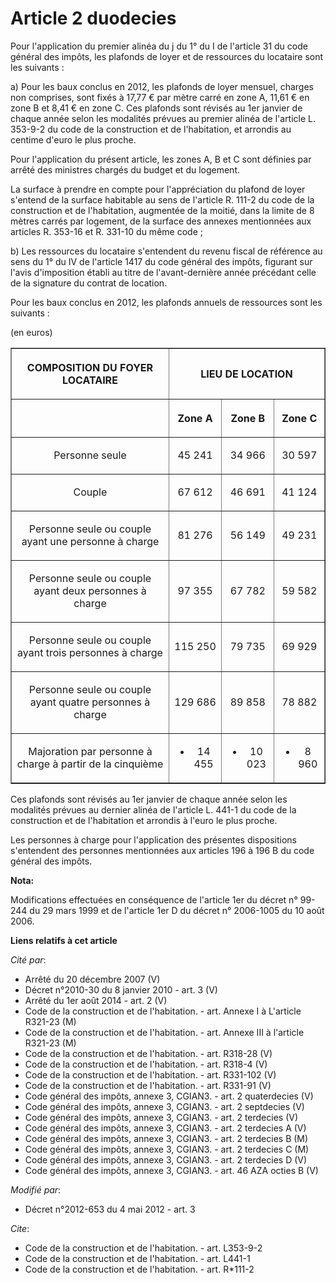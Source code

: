 # Article 2 duodecies

Pour l'application du premier alinéa du j du 1° du I de l'article 31 du code général des impôts, les plafonds de loyer et de
ressources du locataire sont les suivants : 

a) Pour les baux conclus en 2012, les plafonds de loyer mensuel, charges non comprises, sont fixés à 17,77 € par mètre carré
en zone A, 11,61 € en zone B et 8,41 € en zone C. Ces plafonds sont révisés au 1er janvier de chaque année selon les
modalités prévues au premier alinéa de l'article L. 353-9-2 du code de la construction et de l'habitation, et arrondis au
centime d'euro le plus proche. 

Pour l'application du présent article, les zones A, B et C sont définies par arrêté des ministres chargés du budget et du
logement. 

La surface à prendre en compte pour l'appréciation du plafond de loyer s'entend de la surface habitable au sens de l'article
R. 111-2 du code de la construction et de l'habitation, augmentée de la moitié, dans la limite de 8 mètres carrés par
logement, de la surface des annexes mentionnées aux articles R. 353-16 et R. 331-10 du même code ; 

b) Les ressources du locataire s'entendent du revenu fiscal de référence au sens du 1° du IV de l'article 1417 du code
général des impôts, figurant sur l'avis d'imposition établi au titre de l'avant-dernière année précédant celle de la
signature du contrat de location. 

Pour les baux conclus en 2012, les plafonds annuels de ressources sont les suivants : 

(en euros)  

<table border="1">
  <tbody>
    <tr>
      <th>

COMPOSITION DU FOYER LOCATAIRE

</th>
      <th colspan="3">

LIEU DE LOCATION

</th>
    </tr>
    <tr>
      <th>

</th>
      <th>

Zone A

</th>
      <th>

Zone B

</th>
      <th>

Zone C

</th>
    </tr>
    <tr>
      <td align="center">

Personne seule

</td>
      <td align="center">

45 241

</td>
      <td align="center">

34 966

</td>
      <td align="center">

30 597

</td>
    </tr>
    <tr>
      <td align="center">

Couple

</td>
      <td align="center">

67 612

</td>
      <td align="center">

46 691

</td>
      <td align="center">

41 124

</td>
    </tr>
    <tr>
      <td align="center">

Personne seule ou couple ayant une personne à charge

</td>
      <td align="center">

81 276

</td>
      <td align="center">

56 149

</td>
      <td align="center">

49 231

</td>
    </tr>
    <tr>
      <td align="center">

Personne seule ou couple ayant deux personnes à charge

</td>
      <td align="center">

97 355

</td>
      <td align="center">

67 782

</td>
      <td align="center">

59 582

</td>
    </tr>
    <tr>
      <td align="center">

Personne seule ou couple ayant trois personnes à charge

</td>
      <td align="center">

115 250

</td>
      <td align="center">

79 735

</td>
      <td align="center">

69 929

</td>
    </tr>
    <tr>
      <td align="center">

Personne seule ou couple ayant quatre personnes à charge

</td>
      <td align="center">

129 686

</td>
      <td align="center">

89 858

</td>
      <td align="center">

78 882

</td>
    </tr>
    <tr>
      <td align="center">

Majoration par personne à charge à partir de la cinquième

</td>
      <td align="center">

+ 14 455

</td>
      <td align="center">

+ 10 023

</td>
      <td align="center">

+ 8 960</td>
    </tr>
  </tbody>
</table>

Ces plafonds sont révisés au 1er janvier de chaque année selon les modalités prévues au dernier alinéa de l'article L. 441-1
du code de la construction et de l'habitation et arrondis à l'euro le plus proche. 

Les personnes à charge pour l'application des présentes dispositions s'entendent des personnes mentionnées aux articles 196 à
196 B du code général des impôts.

**Nota:**

Modifications effectuées en conséquence de l'article 1er du décret n° 99-244 du 29 mars 1999 et de l'article 1er D du décret
n° 2006-1005 du 10 août 2006.

**Liens relatifs à cet article**

_Cité par_:

  - Arrêté du 20 décembre 2007 (V)
  - Décret n°2010-30 du 8 janvier 2010 - art. 3 (V)
  - Arrêté du 1er août 2014 - art. 2 (V)
  - Code de la construction et de l'habitation. - art. Annexe I à L'article R321-23 (M)
  - Code de la construction et de l'habitation. - art. Annexe III à l'article R321-23 (M)
  - Code de la construction et de l'habitation. - art. R318-28 (V)
  - Code de la construction et de l'habitation. - art. R318-4 (V)
  - Code de la construction et de l'habitation. - art. R331-102 (V)
  - Code de la construction et de l'habitation. - art. R331-91 (V)
  - Code général des impôts, annexe 3, CGIAN3. - art. 2 quaterdecies (V)
  - Code général des impôts, annexe 3, CGIAN3. - art. 2 septdecies (V)
  - Code général des impôts, annexe 3, CGIAN3. - art. 2 terdecies (V)
  - Code général des impôts, annexe 3, CGIAN3. - art. 2 terdecies A (V)
  - Code général des impôts, annexe 3, CGIAN3. - art. 2 terdecies B (M)
  - Code général des impôts, annexe 3, CGIAN3. - art. 2 terdecies C (M)
  - Code général des impôts, annexe 3, CGIAN3. - art. 2 terdecies D (V)
  - Code général des impôts, annexe 3, CGIAN3. - art. 46 AZA octies B (V)

_Modifié par_:

  - Décret n°2012-653 du 4 mai 2012 - art. 3

_Cite_:

  - Code de la construction et de l'habitation. - art. L353-9-2
  - Code de la construction et de l'habitation. - art. L441-1
  - Code de la construction et de l'habitation. - art. R*111-2
